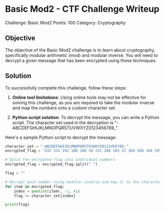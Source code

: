 # Basic Mod2 - CTF Challenge Writeup

Challenge: Basic Mod2
Points: 100
Category: Cryptography

## Objective
The objective of the Basic Mod2 challenge is to learn about cryptography, specifically modular arithmetic (mod) and modular inverse. You will need to decrypt a given message that has been encrypted using these techniques.

## Solution
To successfully complete this challenge, follow these steps:

1. **Online tool limitations**: Using online tools may not be effective for solving this challenge, as you are required to take the modular inverse and map the numbers onto a custom character set.

2. **Python script solution**: To decrypt the message, you can write a Python script. The character set used in the decryption is "-ABCDEFGHIJKLMNOPQRSTUVWXYZ0123456789_".

Here's a sample Python script to decrypt the message:

```python
character_set = "-ABCDEFGHIJKLMNOPQRSTUVWXYZ0123456789_"
encrypted_flag = "432 331 192 108 180 50 231 188 105 51 364 168 344 195 297 342 292 198 448 62 236 342 63"

# Split the encrypted flag into individual numbers
encrypted_flag = encrypted_flag.split(" ")

flag = ""

# Decrypt each number using modular inverse and map it to the character set
for item in encrypted_flag:
    index = pow(int(item), -1, 41)
    flag += character_set[index]

print(flag)
```